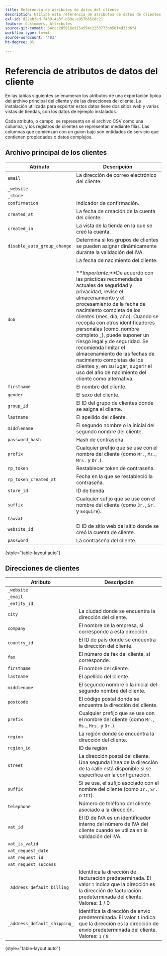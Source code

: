 ```yaml
---
title: Referencia de atributos de datos del cliente
description: Utilice esta referencia de atributos de datos de clientes cuando trabaje con importaciones y exportaciones de datos de clientes.
exl-id: d22ebfed-f439-4a3f-b39e-e957b65c8c21
feature: Customers, Attributes
source-git-commit: 64ccc2d5016e915a554c2253773bb50f4d33d6f4
workflow-type: tm+mt
source-wordcount: '483'
ht-degree: 0%

---
```


# Referencia de atributos de datos del cliente

En las tablas siguientes se enumeran los atributos de una exportación típica del archivo principal del cliente y de las direcciones del cliente. La instalación utilizada para exportar estos datos tiene dos sitios web y varias vistas de tiendas, con los datos de ejemplo instalados.

Cada atributo, o campo, se representa en el archivo CSV como una columna, y los registros de clientes se representan mediante filas. Las columnas que comienzan con un guion bajo son entidades de servicio que contienen propiedades o datos complejos.

## Archivo principal de los clientes

| Atributo | Descripción |
|--- |--- |
| `email` | La dirección de correo electrónico del cliente. |
| `_website` |  |
| `_store` |  |
| `confirmation` | Indicador de confirmación. |
| `created_at` | La fecha de creación de la cuenta del cliente. |
| `created_in` | La vista de la tienda en la que se creó la cuenta. |
| `disable_auto_group_change` | Determina si los grupos de clientes se pueden asignar dinámicamente durante la validación del IVA. |
| `dob` | La fecha de nacimiento del cliente. <br><br>**_Importante:_**De acuerdo con las prácticas recomendadas actuales de seguridad y privacidad, revise el almacenamiento y el procesamiento de la fecha de nacimiento completa de los clientes (mes, día, año). Cuando se recopila con otros identificadores personales (como_nombre completo _), puede suponer un riesgo legal y de seguridad. Se recomienda limitar el almacenamiento de las fechas de nacimiento completas de los clientes y, en su lugar, sugerir el uso del año de nacimiento del cliente como alternativa. |
| `firstname` | El nombre del cliente. |
| `gender` | El sexo del cliente. |
| `group_id` | El ID del grupo de clientes donde se asigna el cliente. |
| `lastname` | El apellido del cliente. |
| `middlename` | El segundo nombre o la inicial del segundo nombre del cliente. |
| `password_hash` | Hash de contraseña |
| `prefix` | Cualquier prefijo que se use con el nombre del cliente (como `Mr.`, `Ms.`, `Mrs.` y `Dr.`). |
| `rp_token` | Restablecer token de contraseña. |
| `rp_token_created_at` | Fecha en la que se restableció la contraseña. |
| `store_id` | ID de tienda |
| `suffix` | Cualquier sufijo que se use con el nombre del cliente (como `Jr.`, `Sr.` y `Esquire`). |
| `taxvat` |  |
| `website_id` | El ID de sitio web del sitio donde se creó la cuenta de cliente. |
| `password` | La contraseña del cliente. |

{style="table-layout:auto"}

## Direcciones de clientes

| Atributo | Descripción |
|--- |--- |
| `_website` |  |
| `_email` |  |
| `_entity_id` |  |
| `city` | La ciudad donde se encuentra la dirección del cliente. |
| `company` | El nombre de la empresa, si corresponde a esta dirección. |
| `country_id` | El ID de país donde se encuentra la dirección del cliente. |
| `fax` | El número de fax del cliente, si corresponde. |
| `firstname` | El nombre del cliente. |
| `lastname` | El apellido del cliente. |
| `middlename` | El segundo nombre o la inicial del segundo nombre del cliente. |
| `postcode` | El código postal donde se encuentra la dirección del cliente. |
| `prefix` | Cualquier prefijo que se use con el nombre del cliente (como `Mr.`, `Ms.`, `Mrs.` y `Dr.`). |
| `region` | La región donde se encuentra la dirección del cliente. |
| `region_id` | ID de región |
| `street` | La dirección postal del cliente. Una segunda línea de la dirección de la calle está disponible si se especifica en la configuración. |
| `suffix` | Si se usa, el sufijo asociado con el nombre del cliente (como `Jr.`, `Sr.` o `III`). |
| `telephone` | Número de teléfono del cliente asociado a la dirección. |
| `vat_id` | El ID de IVA es un identificador interno del número de IVA del cliente cuando se utiliza en la validación del IVA. |
| `vat_is_valid` |  |
| `vat_request_date` |  |
| `vat_request_id` |  |
| `vat_request_success` |  |
| `_address_default_billing_` | Identifica la dirección de facturación predeterminada. El valor `1` indica que la dirección es la dirección de facturación predeterminada del cliente. Valores: 1 / 0 |
| `_address_default_shipping_` | Identifica la dirección de envío predeterminada. El valor `1` indica que la dirección es la dirección de envío predeterminada del cliente. Valores: `1` / `0` |

{style="table-layout:auto"}
